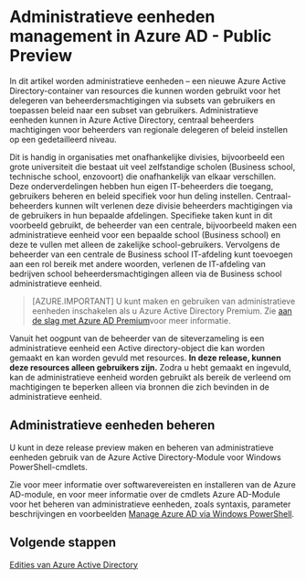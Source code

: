 <properties
   pageTitle="Administratieve eenheden management in Azure Active Directory"
   description="Met behulp van administratieve eenheden voor meer gedetailleerde delegatie van machtigingen in Azure Active Directory"
   services="active-directory"
   documentationCenter=""
   authors="curtand"
   manager="femila"
   editor=""/>

<tags
   ms.service="active-directory"
   ms.devlang="na"
   ms.topic="article"
   ms.tgt_pltfrm="na"
   ms.workload="identity"
   ms.date="08/23/2016"
   ms.author="curtand"/>

# <a name="administrative-units-management-in-azure-ad---public-preview"></a>Administratieve eenheden management in Azure AD - Public Preview

In dit artikel worden administratieve eenheden – een nieuwe Azure Active Directory-container van resources die kunnen worden gebruikt voor het delegeren van beheerdersmachtigingen via subsets van gebruikers en toepassen beleid naar een subset van gebruikers. Administratieve eenheden kunnen in Azure Active Directory, centraal beheerders machtigingen voor beheerders van regionale delegeren of beleid instellen op een gedetailleerd niveau.

Dit is handig in organisaties met onafhankelijke divisies, bijvoorbeeld een grote universiteit die bestaat uit veel zelfstandige scholen (Business school, technische school, enzovoort) die onafhankelijk van elkaar verschillen. Deze onderverdelingen hebben hun eigen IT-beheerders die toegang, gebruikers beheren en beleid specifiek voor hun deling instellen. Centraal-beheerders kunnen wilt verlenen deze divisie beheerders machtigingen via de gebruikers in hun bepaalde afdelingen. Specifieke taken kunt in dit voorbeeld gebruikt, de beheerder van een centrale, bijvoorbeeld maken een administratieve eenheid voor een bepaalde school (Business school) en deze te vullen met alleen de zakelijke school-gebruikers. Vervolgens de beheerder van een centrale de Business school IT-afdeling kunt toevoegen aan een rol bereik met andere woorden, verlenen de IT-afdeling van bedrijven school beheerdersmachtigingen alleen via de Business school administratieve eenheid.

> [AZURE.IMPORTANT]
> U kunt maken en gebruiken van administratieve eenheden inschakelen als u Azure Active Directory Premium. Zie [aan de slag met Azure AD Premium](active-directory-get-started-premium.md)voor meer informatie.

Vanuit het oogpunt van de beheerder van de siteverzameling is een administratieve eenheid een Active directory-object die kan worden gemaakt en kan worden gevuld met resources. **In deze release, kunnen deze resources alleen gebruikers zijn.** Zodra u hebt gemaakt en ingevuld, kan de administratieve eenheid worden gebruikt als bereik de verleend om machtigingen te beperken alleen via bronnen die zich bevinden in de administratieve eenheid.

## <a name="managing-administrative-units"></a>Administratieve eenheden beheren

U kunt in deze release preview maken en beheren van administratieve eenheden gebruik van de Azure Active Directory-Module voor Windows PowerShell-cmdlets.

Zie voor meer informatie over softwarevereisten en installeren van de Azure AD-module, en voor meer informatie over de cmdlets Azure AD-Module voor het beheren van administratieve eenheden, zoals syntaxis, parameter beschrijvingen en voorbeelden [Manage Azure AD via Windows PowerShell](https://msdn.microsoft.com/library/azure/jj151815.aspx).


## <a name="next-steps"></a>Volgende stappen
[Edities van Azure Active Directory](active-directory-editions.md)
